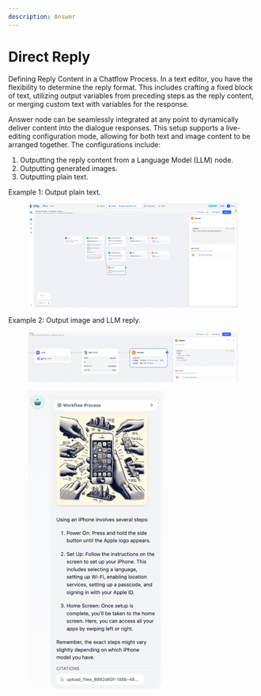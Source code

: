 ```yaml
---
description: Answer
---
```


# Direct Reply

Defining Reply Content in a Chatflow Process. In a text editor, you have the flexibility to determine the reply format. This includes crafting a fixed block of text, utilizing output variables from preceding steps as the reply content, or merging custom text with variables for the response.

Answer node can be seamlessly integrated at any point to dynamically deliver content into the dialogue responses. This setup supports a live-editing configuration mode, allowing for both text and image content to be arranged together. The configurations include:

1. Outputting the reply content from a Language Model (LLM) node.
2. Outputting generated images.
3. Outputting plain text.

Example 1: Output plain text.

<figure><img src="/en/.gitbook/assets/guides/workflow/node/answer/answer-plain-text.png" alt=""><figcaption></figcaption></figure>

Example 2: Output image and LLM reply.

<figure><img src="/en/.gitbook/assets/guides/workflow/node/answer/answer-img-1.png" alt=""><figcaption></figcaption></figure>

<figure><img src="/en/.gitbook/assets/guides/workflow/node/answer/answer-img-2.png" alt="" width="275"><figcaption></figcaption></figure>
